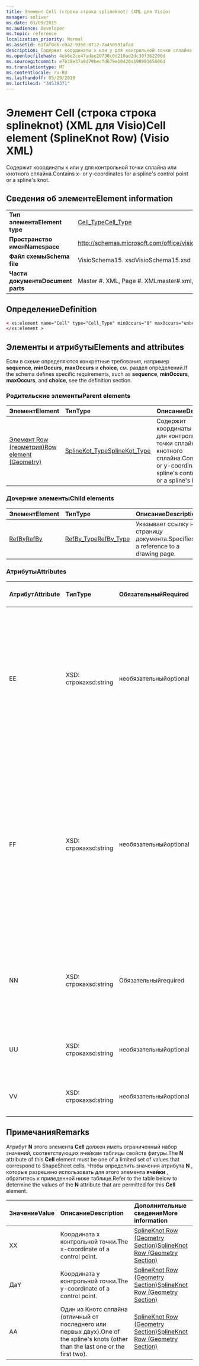 ```yaml
---
title: Элемент Cell (строка строка splineknot) (XML для Visio)
manager: soliver
ms.date: 03/09/2015
ms.audience: Developer
ms.topic: reference
localization_priority: Normal
ms.assetid: 61faf0d6-c0a2-9350-8712-7a450591afad
description: Содержит координаты x или y для контрольной точки сплайна или кнотного сплайна.
ms.openlocfilehash: 4eb6e2ce47adae20738c0d210ad2dc30f362200d
ms.sourcegitcommit: e7b38e37a9d79becfd679e10420a19890165606d
ms.translationtype: MT
ms.contentlocale: ru-RU
ms.lasthandoff: 05/29/2019
ms.locfileid: "34539371"
---
```

# <a name="cell-element-splineknot-row-visio-xml"></a><span data-ttu-id="18a0d-103">Элемент Cell (строка строка splineknot) (XML для Visio)</span><span class="sxs-lookup"><span data-stu-id="18a0d-103">Cell element (SplineKnot Row) (Visio XML)</span></span>

<span data-ttu-id="18a0d-104">Содержит координаты x или y для контрольной точки сплайна или кнотного сплайна.</span><span class="sxs-lookup"><span data-stu-id="18a0d-104">Contains x- or y-coordinates for a spline's control point or a spline's knot.</span></span>
  
## <a name="element-information"></a><span data-ttu-id="18a0d-105">Сведения об элементе</span><span class="sxs-lookup"><span data-stu-id="18a0d-105">Element information</span></span>

|||
|:-----|:-----|
|<span data-ttu-id="18a0d-106">**Тип элемента**</span><span class="sxs-lookup"><span data-stu-id="18a0d-106">**Element type**</span></span> <br/> |[<span data-ttu-id="18a0d-107">Cell_Type</span><span class="sxs-lookup"><span data-stu-id="18a0d-107">Cell_Type</span></span>](cell_type-complextypevisio-xml.md) <br/> |
|<span data-ttu-id="18a0d-108">**Пространство имен**</span><span class="sxs-lookup"><span data-stu-id="18a0d-108">**Namespace**</span></span> <br/> |http://schemas.microsoft.com/office/visio/2012/main  <br/> |
|<span data-ttu-id="18a0d-109">**Файл схемы**</span><span class="sxs-lookup"><span data-stu-id="18a0d-109">**Schema file**</span></span> <br/> |<span data-ttu-id="18a0d-110">VisioSchema15. xsd</span><span class="sxs-lookup"><span data-stu-id="18a0d-110">VisioSchema15.xsd</span></span>  <br/> |
|<span data-ttu-id="18a0d-111">**Части документа**</span><span class="sxs-lookup"><span data-stu-id="18a0d-111">**Document parts**</span></span> <br/> |<span data-ttu-id="18a0d-112">Master #. XML, Page #. XML</span><span class="sxs-lookup"><span data-stu-id="18a0d-112">master#.xml, page#.xml</span></span>  <br/> |
   
## <a name="definition"></a><span data-ttu-id="18a0d-113">Определение</span><span class="sxs-lookup"><span data-stu-id="18a0d-113">Definition</span></span>

```XML
< xs:element name="Cell" type="Cell_Type" minOccurs="0" maxOccurs="unbounded" >
</xs:element >
```

## <a name="elements-and-attributes"></a><span data-ttu-id="18a0d-114">Элементы и атрибуты</span><span class="sxs-lookup"><span data-stu-id="18a0d-114">Elements and attributes</span></span>

<span data-ttu-id="18a0d-115">Если в схеме определяются конкретные требования, например **sequence**, **minOccurs**, **maxOccurs** и **choice**, см. раздел определений.</span><span class="sxs-lookup"><span data-stu-id="18a0d-115">If the schema defines specific requirements, such as **sequence**, **minOccurs**, **maxOccurs**, and **choice**, see the definition section.</span></span> 
  
### <a name="parent-elements"></a><span data-ttu-id="18a0d-116">Родительские элементы</span><span class="sxs-lookup"><span data-stu-id="18a0d-116">Parent elements</span></span>

|<span data-ttu-id="18a0d-117">**Элемент**</span><span class="sxs-lookup"><span data-stu-id="18a0d-117">**Element**</span></span>|<span data-ttu-id="18a0d-118">**Тип**</span><span class="sxs-lookup"><span data-stu-id="18a0d-118">**Type**</span></span>|<span data-ttu-id="18a0d-119">**Описание**</span><span class="sxs-lookup"><span data-stu-id="18a0d-119">**Description**</span></span>|
|:-----|:-----|:-----|
|[<span data-ttu-id="18a0d-120">Элемент Row (геометрия)</span><span class="sxs-lookup"><span data-stu-id="18a0d-120">Row element (Geometry)</span></span>](row-element-geometry-sectionvisio-xml.md) <br/> |[<span data-ttu-id="18a0d-121">SplineKot_Type</span><span class="sxs-lookup"><span data-stu-id="18a0d-121">SplineKot_Type</span></span>](splineknot_type-complextypevisio-xml.md) <br/> |<span data-ttu-id="18a0d-122">Содержит координаты x или y для контрольной точки сплайна или кнотного сплайна.</span><span class="sxs-lookup"><span data-stu-id="18a0d-122">Contains x- or y-coordinates for a spline's control point or a spline's knot.</span></span>  <br/> |
   
### <a name="child-elements"></a><span data-ttu-id="18a0d-123">Дочерние элементы</span><span class="sxs-lookup"><span data-stu-id="18a0d-123">Child elements</span></span>

|<span data-ttu-id="18a0d-124">**Элемент**</span><span class="sxs-lookup"><span data-stu-id="18a0d-124">**Element**</span></span>|<span data-ttu-id="18a0d-125">**Тип**</span><span class="sxs-lookup"><span data-stu-id="18a0d-125">**Type**</span></span>|<span data-ttu-id="18a0d-126">**Описание**</span><span class="sxs-lookup"><span data-stu-id="18a0d-126">**Description**</span></span>|
|:-----|:-----|:-----|
|[<span data-ttu-id="18a0d-127">RefBy</span><span class="sxs-lookup"><span data-stu-id="18a0d-127">RefBy</span></span>](refby-element-cell_type-complextypevisio-xml.md) <br/> |[<span data-ttu-id="18a0d-128">RefBy_Type</span><span class="sxs-lookup"><span data-stu-id="18a0d-128">RefBy_Type</span></span>](refby_type-complextypevisio-xml.md) <br/> |<span data-ttu-id="18a0d-129">Указывает ссылку на страницу документа.</span><span class="sxs-lookup"><span data-stu-id="18a0d-129">Specifies a reference to a drawing page.</span></span>  <br/> |
   
### <a name="attributes"></a><span data-ttu-id="18a0d-130">Атрибуты</span><span class="sxs-lookup"><span data-stu-id="18a0d-130">Attributes</span></span>

|<span data-ttu-id="18a0d-131">**Атрибут**</span><span class="sxs-lookup"><span data-stu-id="18a0d-131">**Attribute**</span></span>|<span data-ttu-id="18a0d-132">**Тип**</span><span class="sxs-lookup"><span data-stu-id="18a0d-132">**Type**</span></span>|<span data-ttu-id="18a0d-133">**Обязательный**</span><span class="sxs-lookup"><span data-stu-id="18a0d-133">**Required**</span></span>|<span data-ttu-id="18a0d-134">**Описание**</span><span class="sxs-lookup"><span data-stu-id="18a0d-134">**Description**</span></span>|<span data-ttu-id="18a0d-135">**Возможные значения**</span><span class="sxs-lookup"><span data-stu-id="18a0d-135">**Possible values**</span></span>|
|:-----|:-----|:-----|:-----|:-----|
|<span data-ttu-id="18a0d-136">E</span><span class="sxs-lookup"><span data-stu-id="18a0d-136">E</span></span>  <br/> |<span data-ttu-id="18a0d-137">XSD: строка</span><span class="sxs-lookup"><span data-stu-id="18a0d-137">xsd:string</span></span>  <br/> |<span data-ttu-id="18a0d-138">необязательный</span><span class="sxs-lookup"><span data-stu-id="18a0d-138">optional</span></span>  <br/> |<span data-ttu-id="18a0d-139">Указывает, что формула возвращает ошибку.</span><span class="sxs-lookup"><span data-stu-id="18a0d-139">Indicates that the formula evaluates to an error.</span></span> <span data-ttu-id="18a0d-140">Значение **E** — это текущее значение (строка сообщения об ошибке); значение атрибута **V** — это Последнее допустимое значение.</span><span class="sxs-lookup"><span data-stu-id="18a0d-140">The value of **E** is the current value (an error message string); the value of the **V** attribute is the last valid value.</span></span>  <br/> |<span data-ttu-id="18a0d-141">Строка сообщения об ошибке.</span><span class="sxs-lookup"><span data-stu-id="18a0d-141">An error message string.</span></span>  <br/> |
|<span data-ttu-id="18a0d-142">F</span><span class="sxs-lookup"><span data-stu-id="18a0d-142">F</span></span>  <br/> |<span data-ttu-id="18a0d-143">XSD: строка</span><span class="sxs-lookup"><span data-stu-id="18a0d-143">xsd:string</span></span>  <br/> |<span data-ttu-id="18a0d-144">необязательный</span><span class="sxs-lookup"><span data-stu-id="18a0d-144">optional</span></span>  <br/> | <span data-ttu-id="18a0d-145">Представляет формулу элемента.</span><span class="sxs-lookup"><span data-stu-id="18a0d-145">Represents the element's formula.</span></span> <span data-ttu-id="18a0d-146">Этот атрибут может содержать одну из следующих строк:</span><span class="sxs-lookup"><span data-stu-id="18a0d-146">This attribute can contain one of the following strings:</span></span>  <br/>  <span data-ttu-id="18a0d-147">' (формула) ', если формула существует локально</span><span class="sxs-lookup"><span data-stu-id="18a0d-147">'(some formula)' if the formula exists locally</span></span>  <br/>  <span data-ttu-id="18a0d-148">`No Formula`Если формула локально удалена или заблокирована</span><span class="sxs-lookup"><span data-stu-id="18a0d-148">`No Formula` if the formula is locally deleted or blocked</span></span>  <br/>  <span data-ttu-id="18a0d-149">`Inh`, если формула наследуется.</span><span class="sxs-lookup"><span data-stu-id="18a0d-149">`Inh` if the formula is inherited.</span></span>  <br/> |<span data-ttu-id="18a0d-150">Формула.</span><span class="sxs-lookup"><span data-stu-id="18a0d-150">A formula.</span></span>  <br/> |
|<span data-ttu-id="18a0d-151">N</span><span class="sxs-lookup"><span data-stu-id="18a0d-151">N</span></span>  <br/> |<span data-ttu-id="18a0d-152">XSD: строка</span><span class="sxs-lookup"><span data-stu-id="18a0d-152">xsd:string</span></span>  <br/> |<span data-ttu-id="18a0d-153">Обязательный</span><span class="sxs-lookup"><span data-stu-id="18a0d-153">required</span></span>  <br/> |<span data-ttu-id="18a0d-154">Представляет имя ячейки таблицы свойств фигуры.</span><span class="sxs-lookup"><span data-stu-id="18a0d-154">Represents the name of the ShapeSheet cell.</span></span>  <br/> |<span data-ttu-id="18a0d-155">Имя ячейки таблицы свойств фигуры.</span><span class="sxs-lookup"><span data-stu-id="18a0d-155">The name of the ShapeSheet cell.</span></span>  <br/> <span data-ttu-id="18a0d-156">Ознакомьтесь с разделом "Примечания" ниже.</span><span class="sxs-lookup"><span data-stu-id="18a0d-156">See the Remarks section below.</span></span>  <br/> |
|<span data-ttu-id="18a0d-157">U</span><span class="sxs-lookup"><span data-stu-id="18a0d-157">U</span></span>  <br/> |<span data-ttu-id="18a0d-158">XSD: строка</span><span class="sxs-lookup"><span data-stu-id="18a0d-158">xsd:string</span></span>  <br/> |<span data-ttu-id="18a0d-159">необязательный</span><span class="sxs-lookup"><span data-stu-id="18a0d-159">optional</span></span>  <br/> |<span data-ttu-id="18a0d-160">Представляет единицу измерения. значение по умолчанию — DL.</span><span class="sxs-lookup"><span data-stu-id="18a0d-160">Represents a unit of measure The default is DL.</span></span>  <br/> |<span data-ttu-id="18a0d-161">Единицы ячейки.</span><span class="sxs-lookup"><span data-stu-id="18a0d-161">The units of the cell.</span></span>  <br/> |
|<span data-ttu-id="18a0d-162">V</span><span class="sxs-lookup"><span data-stu-id="18a0d-162">V</span></span>  <br/> |<span data-ttu-id="18a0d-163">XSD: строка</span><span class="sxs-lookup"><span data-stu-id="18a0d-163">xsd:string</span></span>  <br/> |<span data-ttu-id="18a0d-164">необязательный</span><span class="sxs-lookup"><span data-stu-id="18a0d-164">optional</span></span>  <br/> |<span data-ttu-id="18a0d-165">Представляет значение ячейки.</span><span class="sxs-lookup"><span data-stu-id="18a0d-165">Represents the value of the cell.</span></span>  <br/> |<span data-ttu-id="18a0d-166">Значение ячейки таблицы свойств фигуры.</span><span class="sxs-lookup"><span data-stu-id="18a0d-166">The value of the ShapeSheet cell.</span></span>  <br/> |
   
## <a name="remarks"></a><span data-ttu-id="18a0d-167">Примечания</span><span class="sxs-lookup"><span data-stu-id="18a0d-167">Remarks</span></span>

<span data-ttu-id="18a0d-168">Атрибут **N** этого элемента **Cell** должен иметь ограниченный набор значений, соответствующих ячейкам таблицы свойств фигуры.</span><span class="sxs-lookup"><span data-stu-id="18a0d-168">The **N** attribute of this **Cell** element must be one of a limited set of values that correspond to ShapeSheet cells.</span></span> <span data-ttu-id="18a0d-169">Чтобы определить значения атрибута **N** , которые разрешено использовать для этого элемента **ячейки** , обратитесь к приведенной ниже таблице.</span><span class="sxs-lookup"><span data-stu-id="18a0d-169">Refer to the table below to determine the values of the **N** attribute that are permitted for this **Cell** element.</span></span> 
  
|<span data-ttu-id="18a0d-170">**Значение**</span><span class="sxs-lookup"><span data-stu-id="18a0d-170">**Value**</span></span>|<span data-ttu-id="18a0d-171">**Описание**</span><span class="sxs-lookup"><span data-stu-id="18a0d-171">**Description**</span></span>|<span data-ttu-id="18a0d-172">**Дополнительные сведения**</span><span class="sxs-lookup"><span data-stu-id="18a0d-172">**More information**</span></span>|
|:-----|:-----|:-----|
|<span data-ttu-id="18a0d-173">X</span><span class="sxs-lookup"><span data-stu-id="18a0d-173">X</span></span>  <br/> |<span data-ttu-id="18a0d-174">Координата x контрольной точки.</span><span class="sxs-lookup"><span data-stu-id="18a0d-174">The x-coordinate of a control point.</span></span>  <br/> |[<span data-ttu-id="18a0d-175">SplineKnot Row (Geometry Section)</span><span class="sxs-lookup"><span data-stu-id="18a0d-175">SplineKnot Row (Geometry Section)</span></span>](splineknot-row-geometry-section.md) <br/> |
|<span data-ttu-id="18a0d-176">Да</span><span class="sxs-lookup"><span data-stu-id="18a0d-176">Y</span></span>  <br/> |<span data-ttu-id="18a0d-177">Координата y контрольной точки.</span><span class="sxs-lookup"><span data-stu-id="18a0d-177">The y-coordinate of a control point.</span></span>  <br/> |[<span data-ttu-id="18a0d-178">SplineKnot Row (Geometry Section)</span><span class="sxs-lookup"><span data-stu-id="18a0d-178">SplineKnot Row (Geometry Section)</span></span>](splineknot-row-geometry-section.md) <br/> |
|<span data-ttu-id="18a0d-179">A</span><span class="sxs-lookup"><span data-stu-id="18a0d-179">A</span></span>  <br/> |<span data-ttu-id="18a0d-180">Один из Кнотс сплайна (отличный от последнего или первых двух).</span><span class="sxs-lookup"><span data-stu-id="18a0d-180">One of the spline's knots (other than the last one or the first two).</span></span>  <br/> |[<span data-ttu-id="18a0d-181">SplineKnot Row (Geometry Section)</span><span class="sxs-lookup"><span data-stu-id="18a0d-181">SplineKnot Row (Geometry Section)</span></span>](splineknot-row-geometry-section.md) <br/> |
   

